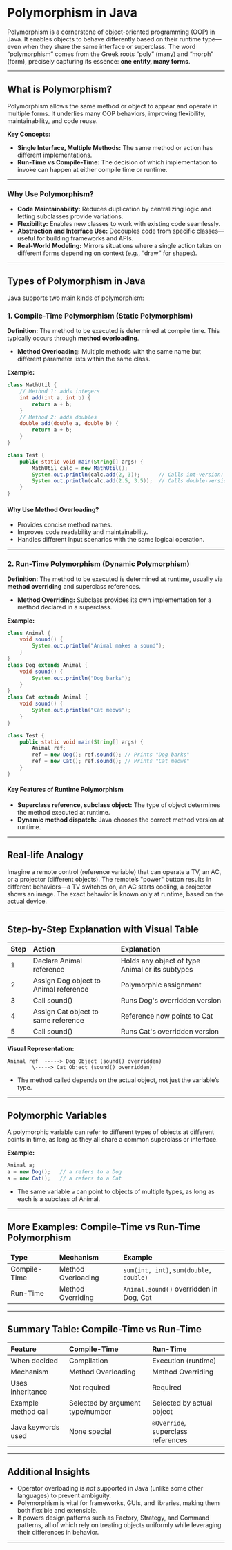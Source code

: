# Polymorphism in Java

Polymorphism is a cornerstone of object-oriented programming (OOP) in Java. It enables objects to behave differently based on their runtime type—even when they share the same interface or superclass. The word “polymorphism” comes from the Greek roots “poly” (many) and “morph” (form), precisely capturing its essence: **one entity, many forms**.

***

## What is Polymorphism?

Polymorphism allows the same method or object to appear and operate in multiple forms. It underlies many OOP behaviors, improving flexibility, maintainability, and code reuse.

**Key Concepts:**

- **Single Interface, Multiple Methods:** The same method or action has different implementations.
- **Run-Time vs Compile-Time:** The decision of which implementation to invoke can happen at either compile time or runtime.

***

### Why Use Polymorphism?

- **Code Maintainability:** Reduces duplication by centralizing logic and letting subclasses provide variations.
- **Flexibility:** Enables new classes to work with existing code seamlessly.
- **Abstraction and Interface Use:** Decouples code from specific classes—useful for building frameworks and APIs.
- **Real-World Modeling:** Mirrors situations where a single action takes on different forms depending on context (e.g., “draw” for shapes).

***

## Types of Polymorphism in Java

Java supports two main kinds of polymorphism:

### 1. Compile-Time Polymorphism (Static Polymorphism)

**Definition:** The method to be executed is determined at compile time. This typically occurs through **method overloading**.

- **Method Overloading:** Multiple methods with the same name but different parameter lists within the same class.

**Example:**

```java
class MathUtil {
    // Method 1: adds integers
    int add(int a, int b) {
        return a + b;
    }
    // Method 2: adds doubles
    double add(double a, double b) {
        return a + b;
    }
}

class Test {
    public static void main(String[] args) {
        MathUtil calc = new MathUtil();
        System.out.println(calc.add(2, 3));      // Calls int-version: 5
        System.out.println(calc.add(2.5, 3.5));  // Calls double-version: 6.0
    }
}
```


#### Why Use Method Overloading?

- Provides concise method names.
- Improves code readability and maintainability.
- Handles different input scenarios with the same logical operation.

***

### 2. Run-Time Polymorphism (Dynamic Polymorphism)

**Definition:** The method to be executed is determined at runtime, usually via **method overriding** and superclass references.

- **Method Overriding:** Subclass provides its own implementation for a method declared in a superclass.

**Example:**

```java
class Animal {
    void sound() {
        System.out.println("Animal makes a sound");
    }
}
class Dog extends Animal {
    void sound() {
        System.out.println("Dog barks");
    }
}
class Cat extends Animal {
    void sound() {
        System.out.println("Cat meows");
    }
}

class Test {
    public static void main(String[] args) {
        Animal ref;
        ref = new Dog(); ref.sound(); // Prints "Dog barks"
        ref = new Cat(); ref.sound(); // Prints "Cat meows"
    }
}
```


#### Key Features of Runtime Polymorphism

- **Superclass reference, subclass object:** The type of object determines the method executed at runtime.
- **Dynamic method dispatch:** Java chooses the correct method version at runtime.

***

## Real-life Analogy

Imagine a remote control (reference variable) that can operate a TV, an AC, or a projector (different objects). The remote’s "power" button results in different behaviors—a TV switches on, an AC starts cooling, a projector shows an image. The exact behavior is known only at runtime, based on the actual device.

***

## Step-by-Step Explanation with Visual Table

| Step | Action | Explanation |
| :-- | :-- | :-- |
| 1 | Declare Animal reference | Holds any object of type Animal or its subtypes |
| 2 | Assign Dog object to Animal reference | Polymorphic assignment |
| 3 | Call sound() | Runs Dog's overridden version |
| 4 | Assign Cat object to same reference | Reference now points to Cat |
| 5 | Call sound() | Runs Cat's overridden version |

**Visual Representation:**

```
Animal ref  -----> Dog Object (sound() overridden) 
        \-----> Cat Object (sound() overridden)
```

- The method called depends on the actual object, not just the variable’s type.

***

## Polymorphic Variables

A polymorphic variable can refer to different types of objects at different points in time, as long as they all share a common superclass or interface.

**Example:**

```java
Animal a;
a = new Dog();   // a refers to a Dog
a = new Cat();   // a refers to a Cat
```

- The same variable `a` can point to objects of multiple types, as long as each is a subclass of Animal.

***

## More Examples: Compile-Time vs Run-Time Polymorphism

| Type | Mechanism | Example |
| :-- | :-- | :-- |
| Compile-Time | Method Overloading | `sum(int, int)`, `sum(double, double)` |
| Run-Time | Method Overriding | `Animal.sound()` overridden in Dog, Cat |


***

## Summary Table: Compile-Time vs Run-Time

| Feature | Compile-Time | Run-Time |
| :-- | :-- | :-- |
| When decided | Compilation | Execution (runtime) |
| Mechanism | Method Overloading | Method Overriding |
| Uses inheritance | Not required | Required |
| Example method call | Selected by argument type/number | Selected by actual object |
| Java keywords used | None special | `@Override`, superclass references |


***

## Additional Insights

- Operator overloading is *not* supported in Java (unlike some other languages) to prevent ambiguity.
- Polymorphism is vital for frameworks, GUIs, and libraries, making them both flexible and extensible.
- It powers design patterns such as Factory, Strategy, and Command patterns, all of which rely on treating objects uniformly while leveraging their differences in behavior.

***
